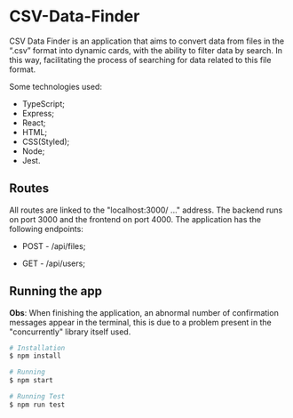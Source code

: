 # CSV-Data-Finder

CSV Data Finder is an application that aims to convert data from files in the “.csv” format into dynamic
cards, with the ability to filter data by search. In this way, facilitating the process of searching
for data related to this file format.

Some technologies used:

* TypeScript;
* Express;
* React;
* HTML;
* CSS(Styled);
* Node;
* Jest.

## Routes 

All routes are linked to the "localhost:3000/ ..." address. The backend runs on port 3000 and the frontend on port 4000. The application has the following endpoints:

* POST - /api/files; 

* GET - /api/users;

## Running the app

**Obs**: When finishing the application, an abnormal number of confirmation messages appear in the terminal, this is due to a problem present in the "concurrently" library itself used.

```bash
# Installation
$ npm install

# Running
$ npm start

# Running Test
$ npm run test
```